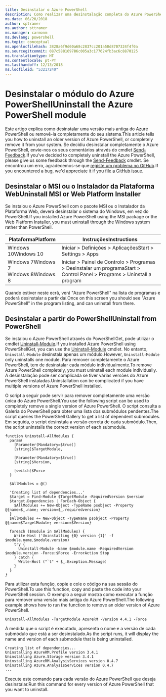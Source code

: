 ```yaml
---
title: Desinstalar o Azure PowerShell
description: Como realizar uma desinstalação completa do Azure PowerShell
ms.date: 06/20/2018
author: sptramer
ms.author: sttramer
ms.manager: carmonm
ms.devlang: powershell
ms.topic: conceptual
ms.openlocfilehash: 3828a6f9d60a68c2837cc201a50d8707324f4f0a
ms.sourcegitcommit: 087c588169786c005a3c177624fb3ac6c8870125
ms.translationtype: HT
ms.contentlocale: pt-PT
ms.lasthandoff: 12/13/2018
ms.locfileid: "53217240"
---
```

# <a name="uninstall-the-azure-powershell-module"></a><span data-ttu-id="96d85-103">Desinstalar o módulo do Azure PowerShell</span><span class="sxs-lookup"><span data-stu-id="96d85-103">Uninstall the Azure PowerShell module</span></span>

<span data-ttu-id="96d85-104">Este artigo explica como desinstalar uma versão mais antiga do Azure PowerShell ou removê-la completamente do seu sistema.</span><span class="sxs-lookup"><span data-stu-id="96d85-104">This article tells you how to uninstall an older version of Azure PowerShell, or completely remove it from your system.</span></span> <span data-ttu-id="96d85-105">Se decidiu desinstalar completamente o Azure PowerShell, envie-nos os seus comentários através do cmdlet [Send-Feedback](/powershell/module/azurerm.profile/send-feedback).</span><span class="sxs-lookup"><span data-stu-id="96d85-105">If you've decided to completely uninstall the Azure PowerShell, please give us some feedback through the [Send-Feedback](/powershell/module/azurerm.profile/send-feedback) cmdlet.</span></span>
<span data-ttu-id="96d85-106">Se encontrou um erro, agradecemos-se que [registe um problema no GitHub](https://github.com/azure/azure-powershell/issues).</span><span class="sxs-lookup"><span data-stu-id="96d85-106">If you encountered a bug, we'd appreciate it if you [file a GitHub issue](https://github.com/azure/azure-powershell/issues).</span></span>

## <a name="uninstall-msi-or-web-platform-installer"></a><span data-ttu-id="96d85-107">Desinstalar o MSI ou o Instalador da Plataforma Web</span><span class="sxs-lookup"><span data-stu-id="96d85-107">Uninstall MSI or Web Platform Installer</span></span>

<span data-ttu-id="96d85-108">Se instalou o Azure PowerShell com o pacote MSI ou o Instalador da Plataforma Web, deverá desinstalar o sistema do Windows, em vez do PowerShell.</span><span class="sxs-lookup"><span data-stu-id="96d85-108">If you installed Azure PowerShell using the MSI package or the Web Platform Installer, you must uninstall through the Windows system rather than PowerShell.</span></span>

| <span data-ttu-id="96d85-109">Plataforma</span><span class="sxs-lookup"><span data-stu-id="96d85-109">Platform</span></span> | <span data-ttu-id="96d85-110">Instruções</span><span class="sxs-lookup"><span data-stu-id="96d85-110">Instructions</span></span> |
|----------|--------------|
| <span data-ttu-id="96d85-111">Windows 10</span><span class="sxs-lookup"><span data-stu-id="96d85-111">Windows 10</span></span> | <span data-ttu-id="96d85-112">Iniciar > Definições > Aplicações</span><span class="sxs-lookup"><span data-stu-id="96d85-112">Start > Settings > Apps</span></span> |
| <span data-ttu-id="96d85-113">Windows 7</span><span class="sxs-lookup"><span data-stu-id="96d85-113">Windows 7</span></span> </br><span data-ttu-id="96d85-114">Windows 8</span><span class="sxs-lookup"><span data-stu-id="96d85-114">Windows 8</span></span> | <span data-ttu-id="96d85-115">Iniciar > Painel de Controlo > Programas > Desinstalar um programa</span><span class="sxs-lookup"><span data-stu-id="96d85-115">Start > Control Panel > Programs > Uninstall a program</span></span> |

<span data-ttu-id="96d85-116">Quando estiver neste ecrã, verá "Azure PowerShell" na lista de programas e poderá desinstalar a partir daí.</span><span class="sxs-lookup"><span data-stu-id="96d85-116">Once on this screen you should see "Azure PowerShell" in the program listing, and can uninstall from there.</span></span>

## <a name="uninstall-from-powershell"></a><span data-ttu-id="96d85-117">Desinstalar a partir do PowerShell</span><span class="sxs-lookup"><span data-stu-id="96d85-117">Uninstall from PowerShell</span></span>

<span data-ttu-id="96d85-118">Se instalou o Azure PowerShell através do PowerShellGet, pode utilizar o cmdlet [Uninstall-Module](/powershell/module/powershellget/uninstall-module).</span><span class="sxs-lookup"><span data-stu-id="96d85-118">If you installed Azure PowerShell using PowerShellGet, you can use the [Uninstall-Module](/powershell/module/powershellget/uninstall-module) cmdlet.</span></span> <span data-ttu-id="96d85-119">No entanto, `Uninstall-Module` desinstala apenas um módulo.</span><span class="sxs-lookup"><span data-stu-id="96d85-119">However, `Uninstall-Module` only uninstalls one module.</span></span> <span data-ttu-id="96d85-120">Para remover completamente o Azure PowerShell, tem de desinstalar cada módulo individualmente.</span><span class="sxs-lookup"><span data-stu-id="96d85-120">To remove Azure PowerShell completely, you must uninstall each module individually.</span></span> <span data-ttu-id="96d85-121">A desinstalação pode ser complicada se tiver várias versões do Azure PowerShell instaladas.</span><span class="sxs-lookup"><span data-stu-id="96d85-121">Uninstallation can be complicated if you have multiple versions of Azure PowerShell installed.</span></span>

<span data-ttu-id="96d85-122">O script a seguir pode servir para remover completamente uma versão única do Azure PowerShell.</span><span class="sxs-lookup"><span data-stu-id="96d85-122">You use the following script can be used to completely remove a single version of Azure PowerShell.</span></span> <span data-ttu-id="96d85-123">O script consulta a Galeria do PowerShell para obter uma lista dos submódulos pendentes.</span><span class="sxs-lookup"><span data-stu-id="96d85-123">The script queries the PowerShell Gallery to get a list of dependent submodules.</span></span> <span data-ttu-id="96d85-124">Em seguida, o script desinstala a versão correta de cada submódulo.</span><span class="sxs-lookup"><span data-stu-id="96d85-124">Then, the script uninstalls the correct version of each submodule.</span></span>

```powershell-interactive
function Uninstall-AllModules {
  param(
    [Parameter(Mandatory=$true)]
    [string]$TargetModule,

    [Parameter(Mandatory=$true)]
    [string]$Version,

    [switch]$Force
  )

  $AllModules = @()

  'Creating list of dependencies...'
  $target = Find-Module $TargetModule -RequiredVersion $version
  $target.Dependencies | ForEach-Object {
    $AllModules += New-Object -TypeName psobject -Property @{name=$_.name; version=$_.requiredversion}
  }
  $AllModules += New-Object -TypeName psobject -Property @{name=$TargetModule; version=$Version}

  foreach ($module in $AllModules) {
    Write-Host ('Uninstalling {0} version {1}' -f $module.name,$module.version)
    try {
      Uninstall-Module -Name $module.name -RequiredVersion $module.version -Force:$Force -ErrorAction Stop
    } catch {
      Write-Host ("`t" + $_.Exception.Message)
    }
  }
}
```

<span data-ttu-id="96d85-125">Para utilizar esta função, copie e cole o código na sua sessão do PowerShell.</span><span class="sxs-lookup"><span data-stu-id="96d85-125">To use this function, copy and paste the code into your PowerShell session.</span></span> <span data-ttu-id="96d85-126">O exemplo a seguir mostra como executar a função para remover uma versão mais antiga do Azure PowerShell.</span><span class="sxs-lookup"><span data-stu-id="96d85-126">The following example shows how to run the function to remove an older version of Azure PowerShell.</span></span>

```powershell-interactive
Uninstall-AllModules -TargetModule AzureRM -Version 4.4.1 -Force
```

<span data-ttu-id="96d85-127">À medida que o script é executado, apresenta o nome e a versão de cada submódulo que está a ser desinstalado.</span><span class="sxs-lookup"><span data-stu-id="96d85-127">As the script runs, it will display the name and version of each submodule that is being uninstalled.</span></span>

```output
Creating list of dependencies...
Uninstalling AzureRM.Profile version 3.4.1
Uninstalling Azure.Storage version 3.4.1
Uninstalling AzureRM.AnalysisServices version 0.4.7
Uninstalling Azure.AnalysisServices version 0.4.7
...
```

<span data-ttu-id="96d85-128">Execute este comando para cada versão do Azure PowerShell que deseja desinstalar.</span><span class="sxs-lookup"><span data-stu-id="96d85-128">Run this command for every version of Azure PowerShell that you want to uninstall.</span></span>